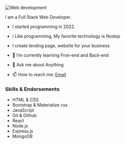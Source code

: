![Web development](https://www.codingem.com/wp-content/uploads/2021/10/juanjo-jaramillo-mZnx9429i94-unsplash-scaled.jpg)

I am a Full Stack Web Developer. 
- I started programming in 2022.
- i Like programming, My favorite technology is Nodejs
- I create lending page, website for your business

- 🌱 I’m currently learning Fron-end and Back-end
- 💬 Ask me about Anything
- 📫 How to reach me: <a href="mailto:changeitgo3@gmail.com">Email</a>

### Skills & Endorsements

<ul>
  <li>HTML & CSS</li>
  <li>Bootstrap & Materialize css</li>
  <li>JavaScript</li>
  <li>Git & Github</li>
  <li>React</li>
  <li>Node.js</li>
  <li>Express.js</li>
  <li>MongoDB</li>
</ul>
